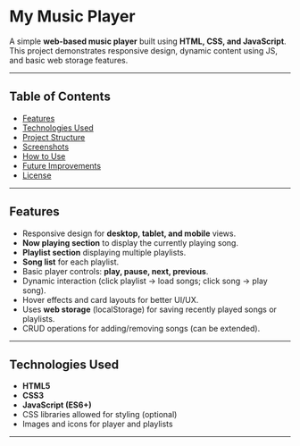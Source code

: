 # My Music Player

A simple **web-based music player** built using **HTML, CSS, and JavaScript**. This project demonstrates responsive design, dynamic content using JS, and basic web storage features.

---

## Table of Contents

- [Features](#features)
- [Technologies Used](#technologies-used)
- [Project Structure](#project-structure)
- [Screenshots](#screenshots)
- [How to Use](#how-to-use)
- [Future Improvements](#future-improvements)
- [License](#license)

---

## Features

- Responsive design for **desktop, tablet, and mobile** views.
- **Now playing section** to display the currently playing song.
- **Playlist section** displaying multiple playlists.
- **Song list** for each playlist.
- Basic player controls: **play, pause, next, previous**.
- Dynamic interaction (click playlist → load songs; click song → play song).
- Hover effects and card layouts for better UI/UX.
- Uses **web storage** (localStorage) for saving recently played songs or playlists.
- CRUD operations for adding/removing songs (can be extended).

---

## Technologies Used

- **HTML5**
- **CSS3**
- **JavaScript (ES6+)**
- CSS libraries allowed for styling (optional)
- Images and icons for player and playlists

---


